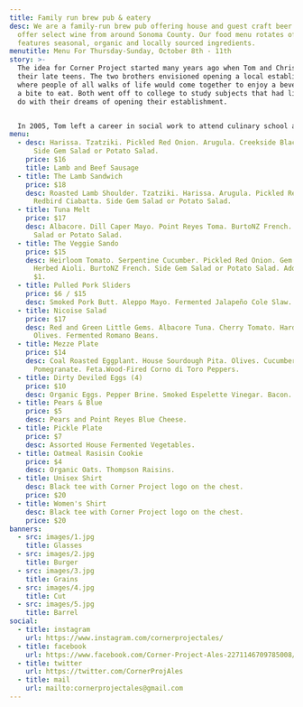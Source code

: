 ```yaml
---
title: Family run brew pub & eatery
desc: We are a family-run brew pub offering house and guest craft beer. We also
  offer select wine from around Sonoma County. Our food menu rotates often, and
  features seasonal, organic and locally sourced ingredients.
menutitle: Menu For Thursday-Sunday, October 8th - 11th
story: >-
  The idea for Corner Project started many years ago when Tom and Chris were in
  their late teens. The two brothers envisioned opening a local establishment
  where people of all walks of life would come together to enjoy a beverage and
  a bite to eat. Both went off to college to study subjects that had little to
  do with their dreams of opening their establishment.


  In 2005, Tom left a career in social work to attend culinary school and a few years later, Chris began brewing beer on his stove-top. In early 2017 the two of them revisited their dream in a more serious mindset and brought the concept of Corner Project to fruition.
menu:
  - desc: Harissa. Tzatziki. Pickled Red Onion. Arugula. Creekside Black Sesame Bun.
      Side Gem Salad or Potato Salad.
    price: $16
    title: Lamb and Beef Sausage
  - title: The Lamb Sandwich
    price: $18
    desc: Roasted Lamb Shoulder. Tzatziki. Harissa. Arugula. Pickled Red Onion.
      Redbird Ciabatta. Side Gem Salad or Potato Salad.
  - title: Tuna Melt
    price: $17
    desc: Albacore. Dill Caper Mayo. Point Reyes Toma. BurtoNZ French. Side Gem
      Salad or Potato Salad.
  - title: The Veggie Sando
    price: $15
    desc: Heirloom Tomato. Serpentine Cucumber. Pickled Red Onion. Gem Lettuce.
      Herbed Aioli. BurtoNZ French. Side Gem Salad or Potato Salad. Add Cheese
      $1.
  - title: Pulled Pork Sliders
    price: $6 / $15
    desc: Smoked Pork Butt. Aleppo Mayo. Fermented Jalapeño Cole Slaw.
  - title: Nicoise Salad
    price: $17
    desc: Red and Green Little Gems. Albacore Tuna. Cherry Tomato. Hard Cooked Egg.
      Olives. Fermented Romano Beans.
  - title: Mezze Plate
    price: $14
    desc: Coal Roasted Eggplant. House Sourdough Pita. Olives. Cucumber.
      Pomegranate. Feta.Wood-Fired Corno di Toro Peppers.
  - title: Dirty Deviled Eggs (4)
    price: $10
    desc: Organic Eggs. Pepper Brine. Smoked Espelette Vinegar. Bacon.
  - title: Pears & Blue
    price: $5
    desc: Pears and Point Reyes Blue Cheese.
  - title: Pickle Plate
    price: $7
    desc: Assorted House Fermented Vegetables.
  - title: Oatmeal Rasisin Cookie
    price: $4
    desc: Organic Oats. Thompson Raisins.
  - title: Unisex Shirt
    desc: Black tee with Corner Project logo on the chest.
    price: $20
  - title: Women's Shirt
    desc: Black tee with Corner Project logo on the chest.
    price: $20
banners:
  - src: images/1.jpg
    title: Glasses
  - src: images/2.jpg
    title: Burger
  - src: images/3.jpg
    title: Grains
  - src: images/4.jpg
    title: Cut
  - src: images/5.jpg
    title: Barrel
social:
  - title: instagram
    url: https://www.instagram.com/cornerprojectales/
  - title: facebook
    url: https://www.facebook.com/Corner-Project-Ales-2271146709785008/
  - title: twitter
    url: https://twitter.com/CornerProjAles
  - title: mail
    url: mailto:cornerprojectales@gmail.com
---
```

